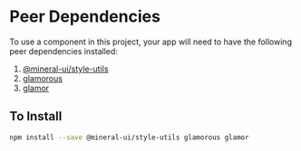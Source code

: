 # Peer Dependencies

To use a component in this project, your app will need to have the following peer dependencies installed:

1. [@mineral-ui/style-utils](../packages/style-utils)
2. [glamorous](https://github.com/paypal/glamorous/)
3. [glamor](https://github.com/threepointone/glamor)

## To Install

```sh
npm install --save @mineral-ui/style-utils glamorous glamor
```
